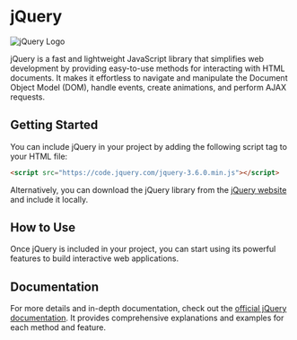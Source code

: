 # jQuery

![jQuery Logo](https://upload.wikimedia.org/wikipedia/commons/f/fd/JQuery-Logo.svg)

jQuery is a fast and lightweight JavaScript library that simplifies web development by providing easy-to-use methods for interacting with HTML documents. It makes it effortless to navigate and manipulate the Document Object Model (DOM), handle events, create animations, and perform AJAX requests.

## Getting Started

You can include jQuery in your project by adding the following script tag to your HTML file:

```html
<script src="https://code.jquery.com/jquery-3.6.0.min.js"></script>
```

Alternatively, you can download the jQuery library from the [jQuery website](https://jquery.com/download/) and include it locally.

## How to Use

Once jQuery is included in your project, you can start using its powerful features to build interactive web applications.

## Documentation

For more details and in-depth documentation, check out the [official jQuery documentation](https://api.jquery.com/). It provides comprehensive explanations and examples for each method and feature.
